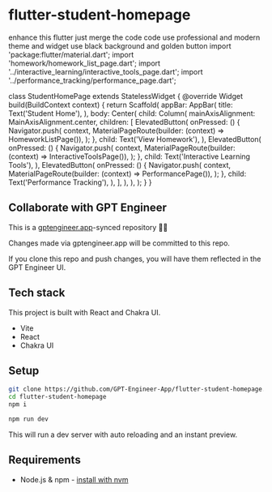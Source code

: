 # flutter-student-homepage

enhance this flutter just merge the code 
 code use professional and modern theme and widget use black background and golden button import 'package:flutter/material.dart';
import 'homework/homework_list_page.dart';
import '../interactive_learning/interactive_tools_page.dart';
import '../performance_tracking/performance_page.dart';

class StudentHomePage extends StatelessWidget {
  @override
  Widget build(BuildContext context) {
    return Scaffold(
      appBar: AppBar(
        title: Text('Student Home'),
      ),
      body: Center(
        child: Column(
          mainAxisAlignment: MainAxisAlignment.center,
          children: <Widget>[
            ElevatedButton(
              onPressed: () {
                Navigator.push(
                  context,
                  MaterialPageRoute(builder: (context) => HomeworkListPage()),
                );
              },
              child: Text('View Homework'),
            ),
            ElevatedButton(
              onPressed: () {
                Navigator.push(
                  context,
                  MaterialPageRoute(builder: (context) => InteractiveToolsPage()),
                );
              },
              child: Text('Interactive Learning Tools'),
            ),
            ElevatedButton(
              onPressed: () {
                Navigator.push(
                  context,
                  MaterialPageRoute(builder: (context) => PerformancePage()),
                );
              },
              child: Text('Performance Tracking'),
            ),
          ],
        ),
      ),
    );
  }
}

## Collaborate with GPT Engineer

This is a [gptengineer.app](https://gptengineer.app)-synced repository 🌟🤖

Changes made via gptengineer.app will be committed to this repo.

If you clone this repo and push changes, you will have them reflected in the GPT Engineer UI.

## Tech stack

This project is built with React and Chakra UI.

- Vite
- React
- Chakra UI

## Setup

```sh
git clone https://github.com/GPT-Engineer-App/flutter-student-homepage.git
cd flutter-student-homepage
npm i
```

```sh
npm run dev
```

This will run a dev server with auto reloading and an instant preview.

## Requirements

- Node.js & npm - [install with nvm](https://github.com/nvm-sh/nvm#installing-and-updating)
